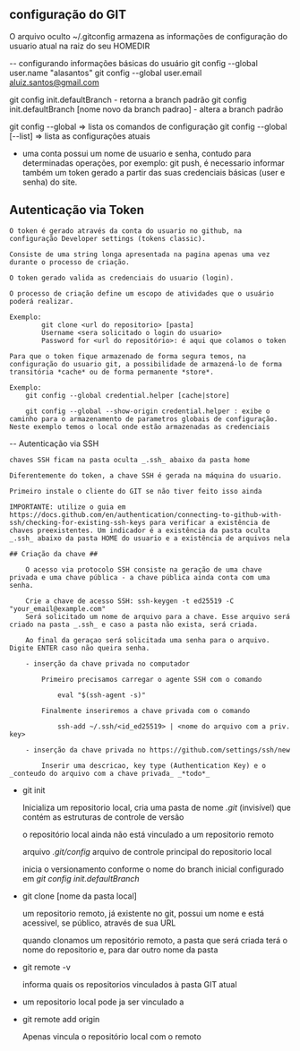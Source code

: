 
## configuração do GIT

O arquivo oculto ~/.gitconfig armazena as informações de configuração do usuario atual na raiz do seu HOMEDIR

-- configurando informações básicas do usuário
git config --global user.name "alasantos"
git config --global user.email aluiz.santos@gmail.com

git config init.defaultBranch - retorna a branch padrão
git config init.defaultBranch [nome novo da branch padrao] - altera a branch padrão

git config --global  => lista os comandos de configuração
git config --global [--list] => lista as configurações atuais 


- uma conta possui um nome de usuario e senha, contudo para determinadas operações, por exemplo: git push, é necessario informar também um token gerado a partir das suas credenciais básicas (user e senha) do site.


## Autenticação via Token

    O token é gerado através da conta do usuario no github, na configuração Developer settings (tokens classic).

    Consiste de uma string longa apresentada na pagina apenas uma vez durante o processo de criação.

    O token gerado valida as credenciais do usuario (login).

    O processo de criação define um escopo de atividades que o usuário poderá realizar.
    
    Exemplo: 
            git clone <url do repositorio> [pasta]
            Username <sera solicitado o login do usuario>
            Password for <url do repositório>: é aqui que colamos o token

    Para que o token fique armazenado de forma segura temos, na configuração do usuario git, a possibilidade de armazená-lo de forma transitória *cache* ou de forma permanente *store*.

    Exemplo: 
        git config --global credential.helper [cache|store]

        git config --global --show-origin credential.helper : exibe o caminho para o armazenamento de parametros globais de configuração. Neste exemplo temos o local onde estão armazenadas as credenciais

-- Autenticação via SSH

    chaves SSH ficam na pasta oculta _.ssh_ abaixo da pasta home

    Diferentemente do token, a chave SSH é gerada na máquina do usuario. 

    Primeiro instale o cliente do GIT se não tiver feito isso ainda

    IMPORTANTE: utilize o guia em https://docs.github.com/en/authentication/connecting-to-github-with-ssh/checking-for-existing-ssh-keys para verificar a existência de chaves preexistentes. Um indicador é a existência da pasta oculta _.ssh_ abaixo da pasta HOME do usuario e a existência de arquivos nela

    ## Criação da chave ##

        O acesso via protocolo SSH consiste na geração de uma chave privada e uma chave pública - a chave pública ainda conta com uma senha.

        Crie a chave de acesso SSH: ssh-keygen -t ed25519 -C "your_email@example.com"
        Será solicitado um nome de arquivo para a chave. Esse arquivo será criado na pasta _.ssh_ e caso a pasta não exista, será criada.

        Ao final da geraçao será solicitada uma senha para o arquivo. Digite ENTER caso não queira senha.

        - inserção da chave privada no computador

            Primeiro precisamos carregar o agente SSH com o comando

                eval "$(ssh-agent -s)"

            Finalmente inseriremos a chave privada com o comando

                ssh-add ~/.ssh/<id_ed25519> | <nome do arquivo com a priv. key>

        - inserção da chave privada no https://github.com/settings/ssh/new

            Inserir uma descricao, key type (Authentication Key) e o _conteudo do arquivo com a chave privada_ _*todo*_

            


- git init 

    Inicializa um repositorio local, cria uma pasta de nome _.git_ (invisível) que contém as estruturas de controle de versão

    o repositório local ainda não está vinculado a um repositorio remoto

    arquivo _.git/config_ 
        arquivo de controle principal do repositorio local

    inicia o versionamento conforme o nome do branch inicial configurado em _git config init.defaultBranch_ 


- git clone <URL> [nome da pasta local]

    um repositorio remoto, já existente no git, possui um nome e está acessivel, se público, através de sua URL

    quando clonamos um repositório remoto, a pasta que será criada terá o nome do repositorio e, para dar outro nome da pasta
    

- git remote -v 

    informa quais os repositorios vinculados à pasta GIT atual


* um repositorio local pode ja ser vinculado a 

- git remote add origin <URL do repositorio remoto>

    Apenas vincula o repositório local com o remoto




